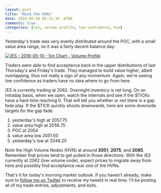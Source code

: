 ```yaml
---
layout: post
title: "Mind the HVNs"
date: 2016-05-10 05:32:39 -0700
comments: true
categories: [/es, volume profile, low confidence, hvn]
---
```


Yesterday's trade was very evenly distributed around the POC, with a small value area range, so it was a fairly decent balance day:

[![/ES - 2016-05-10 - 5m Chart - Volume Profile](/images/blog/05102016/es.png)](/images/blog/05102016/es.png)

Traders were able to find acceptance back in the upper distributions of last Thursday's and Friday's trade. They managed to build value higher, albeit overlapping, thus not really a sign of any momentum. Again, we're seeing low confidence as traders have no idea where to go from here.

/ES is currently trading at 2062. Overnight inventory is net long. On an intraday basis, when we open, watch the internals and see if the $TICKs have a hard time reaching 0. That will tell you whether or not there is a gap fade play. If the $TICK quickly shoots downwards, here are some downside targets for the gap fade:

1. yesterday's high at 2057.75
2. value area high at 2056.75
3. POC at 2054
4. value area low 2051.50
5. yesterday's low at 2048.25

Note the High Volume Nodes (HVN) at around **2051**, **2075**, and **2085**. Remember that prices tend to get pulled in those directions. With the /ES currently at 2062 (low volume node), expect prices to migrate away from here and possibly find acceptance near one of the HVNs.

That's it for today's morning market outlook. If you haven't already, make sure to [follow me on Twitter](https://twitter.com/theta_positive "Follow @thetatrades on Twitter") to receive my tweets in real time. I'll be posting all of my trade entries, adjustments, and exits.
